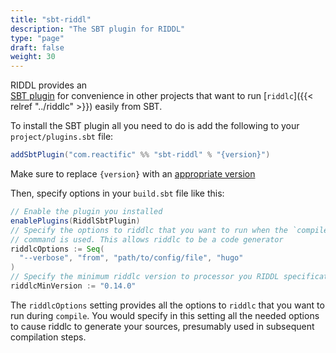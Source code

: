 ```yaml
---
title: "sbt-riddl"
description: "The SBT plugin for RIDDL"
type: "page"
draft: false
weight: 30
---
```


RIDDL provides an  
[SBT plugin](https://www.scala-sbt.org/1.x/docs/Using-Plugins.html) for 
convenience in other projects that want to run 
[`riddlc`]({{< relref "../riddlc" >}}) easily from SBT.

To install the SBT plugin all you need to do is add the following to your 
`project/plugins.sbt` file:

```sbt
addSbtPlugin("com.reactific" %% "sbt-riddl" % "{version}")
```
Make sure to replace `{version}` with an 
[appropriate version](https;//github.com/reactific/riddl/releases)
 

Then, specify options in your `build.sbt` file like this:

```sbt
// Enable the plugin you installed
enablePlugins(RiddlSbtPlugin) 
// Specify the options to riddlc that you want to run when the `compile` 
// command is used. This allows riddlc to be a code generator
riddlcOptions := Seq(
  "--verbose", "from", "path/to/config/file", "hugo"
)
// Specify the minimum riddlc version to processor you RIDDL specification
riddlcMinVersion := "0.14.0"
```

The `riddlcOptions` setting provides all the options to `riddlc` 
that you want to run during `compile`. You would specify in this setting
all the needed options to cause riddlc to generate your sources, presumably
used in subsequent compilation steps.